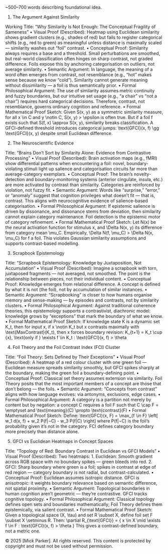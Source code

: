 ~500–700 words describing foundational idea.

1. The Argument Against Similarity

Working Title: “Why Similarity Is Not Enough: The Conceptual Fragility of Sameness”
	•	Visual Proof (Described):
Heatmap using Euclidean similarity shows gradient clusters (e.g., shades of red) but fails to register categorical shifts (e.g., red to green) as meaningful unless distance is maximally scaled — similarity washes out “foil” contrast.
	•	Conceptual Proof:
Similarity always requires a base and a threshold. Small perturbations are smoothed, but real-world classification often hinges on sharp contrast, not graded difference. Foils expose this by anchoring categorisation on outliers, not average similarity.
	•	Semantic Argument:
In language, the meaning of a word often emerges from contrast, not resemblance (e.g., “hot” makes sense because we know “cold”). Similarity cannot generate meaning without dissimilarity — a foil is thus semantically prior.
	•	Formal Philosophical Argument:
The use of similarity assumes metric continuity and fuzzy boundaries, but our intuitive set usage (e.g., “a chair” vs “not a chair”) requires hard categorical decisions. Therefore, contrast, not resemblance, governs ordinary cognition and reference.
	•	Formal Mathematical Proof Sketch:
Given S(x, y) as a symmetric similarity measure, for all x \in C and y \notin C, S(x, y) > \epsilon is often true. But if a foil f exists such that S(f, x) \approx S(x, y), similarity breaks classification. A GFCI-defined threshold introduces categorical jumps: \text{GFCI}(x, f) \gg \text{GFCI}(x, y) despite small Euclidean difference.

2. The Neuroscientific Evidence

Title: “Brains Don’t Sort by Similarity Alone: Evidence from Contrastive Processing”
	•	Visual Proof (Described):
Brain activation maps (e.g., fMRI) show differential patterns when encountering a foil: novel, boundary-violating stimuli light up salience and categorisation circuits far more than average-category exemplars.
	•	Conceptual Proof:
The brain’s novelty-detection and boundary-monitoring systems (anterior cingulate, insula, etc.) are more activated by contrast than similarity. Categories are reinforced by violation, not fuzzy fit.
	•	Semantic Argument:
Words like “surprise,” “error,” or “anomaly” suggest that cognition privileges what doesn’t fit — that is, contrast. This aligns with neurocognitive evidence of salience-based categorisation.
	•	Formal Philosophical Argument:
If epistemic salience is driven by dissonance, and dissonance stems from deviation, then similarity cannot explain category maintenance. Foil detection is the epistemic motor of category refinement.
	•	Formal Mathematical Proof Sketch:
Let N(x) be the neural activation function for stimulus x, and \Delta N(x, y) its difference from category mean \mu_C. Empirically, \Delta N(f, \mu_C) > \Delta N(x, \mu_C) for f a foil. This violates Gaussian similarity assumptions and supports contrast-based modelling.

3. Scrapbook Epistemology

Title: “Scrapbook Epistemology: Knowledge by Juxtaposition, Not Accumulation”
	•	Visual Proof (Described):
Imagine a scrapbook with torn, juxtaposed fragments — not averaged, not smoothed. The point is the relationship between pieces, not their individual content.
	•	Conceptual Proof:
Knowledge emerges from relational difference. A concept is defined by what it is not (the foil), not by accumulation of similar instances.
	•	Semantic Argument:
“Scrapbooking” is closer to how humans organise memory and sense-making — by episodes and contrasts, not by similarity clusters.
	•	Formal Philosophical Argument:
Against traditional coherence theories, this epistemology supports a contrastivist, diachronic model: knowledge grows by “exceptions” that mark the boundary of what we know.
	•	Formal Mathematical Proof Sketch:
If knowledge state K is a dynamic set K_t, then for input x, if x \notin K_t but x contrasts maximally with \text{MaxContrast}(K_t), then x forces boundary revision:
K_{t+1} = K_t \cup \{x\}, \text{only if } \exists f \in K_t : \text{GFCI}(x, f) > \theta

4. Foil Theory and the Foil Contrast Index (FCI) Cluster

Title: “Foil Theory: Sets Defined by Their Exceptions”
	•	Visual Proof (Described):
A heatmap of a red colour cluster with one green foil — Euclidean measure spreads similarity smoothly, but GFCI spikes sharply at the boundary, making the green foil a boundary-defining point.
	•	Conceptual Proof:
Classical set theory assumes extension via similarity. Foil Theory posits that the most important members of a concept are those that don’t belong — the foils.
	•	Semantic Argument:
“Concepts from contrast” aligns with how language evolves: via antonyms, exclusions, edge cases.
	•	Formal Philosophical Argument:
A category is a partition not merely by content but by negation: a concept C requires a foil F such that C \cap F = \emptyset and \text{meaning}(C) \propto \text{contrast}(F)
	•	Formal Mathematical Proof Sketch:
Define:
\text{GFCI}(x, F) = \max_{f \in F} \left[ w_1 d(x, f) + w_2 P(f|¬C) - w_3 P(f|C) \right]
where P(f|¬C) is the foil’s probability given it’s not in the category. FCI defines category boundary more precisely than distance alone.

5. GFCI vs Euclidean Heatmaps in Concept Spaces

Title: “Topology of Red: Boundary Contrast in Euclidean vs GFCI Models”
	•	Visual Proof (Described):
Two heatmaps:
	1.	Euclidean: Smooth gradient across RGB space with no boundary spikes — green bleeds into red.
	2.	GFCI: Sharp boundary where green is a foil; spikes in contrast at edge of red region — category boundary is not radial, but contrast-calculated.
	•	Conceptual Proof:
Euclidean assumes isotropic distance. GFCI is anisotropic: it weights boundary relevance based on semantic difference, not spatial proximity.
	•	Semantic Argument:
Topological boundaries in human cognition aren’t geometric — they’re contrastive. GFCI tracks cognitive topology.
	•	Formal Philosophical Argument:
Classical topology defines open sets and boundaries mathematically; Foil Theory defines them epistemically, via salient contrast.
	•	Formal Mathematical Proof Sketch:
Given a topological space (X, \tau) and set R \subset X, define foil set F \subset X \setminus R. Then:
\partial R_{\text{GFCI}} = \{ x \in X \mid \exists f \in F : \text{GFCI}(x, f) > \theta \}
This gives a contrast-defined boundary, not a metric one.

© 2025 [Mick Parker]. All rights reserved. This content is protected by copyright and must not be used without permission.
